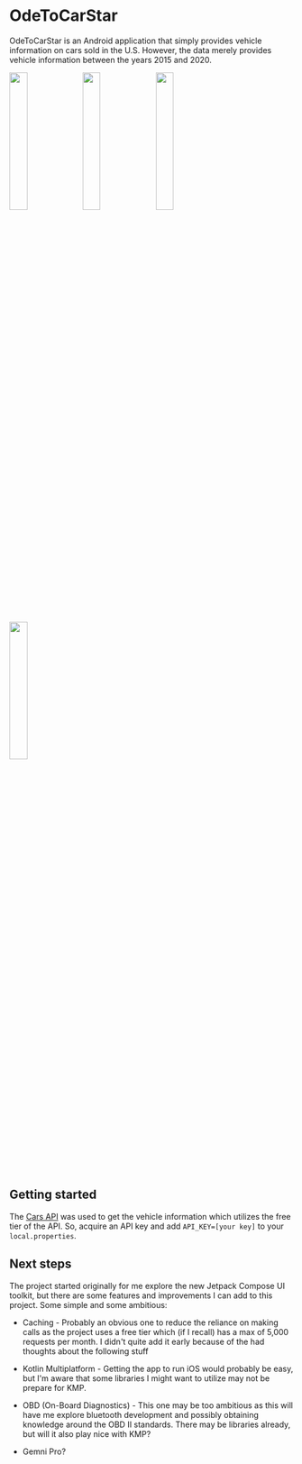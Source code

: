 # OdeToCarStar
OdeToCarStar is an Android application that simply provides vehicle information on cars sold in the U.S.  However, the data merely provides vehicle information between the years 2015 and 2020.

<img src="https://github.com/xaerofox/OdeToCarStar/assets/12260970/18f0e68f-3849-446c-8bdc-df432a9e9c83" width=25% height=25%>
<img src="https://github.com/xaerofox/OdeToCarStar/assets/12260970/080b427c-a092-4690-890e-ab62b83cba9c" width=25% height=25%>
<img src="https://github.com/xaerofox/OdeToCarStar/assets/12260970/6c901a51-a13a-424b-b3ab-9ef61fd55555" width=25% height=25%>
<img src="https://github.com/xaerofox/OdeToCarStar/assets/12260970/2db5c70c-a21b-4f87-b6ca-941831f3c16a" width=25% height=25%>

## Getting started
The [Cars API](https://rapidapi.com/carapi/api/car-api2/) was used to get the vehicle information which utilizes the free tier of the API. So, acquire an API key and add `API_KEY=[your key]` to your `local.properties`. 

## Next steps
The project started originally for me explore the new Jetpack Compose UI toolkit, but there are some features and improvements I can add to this project.  Some simple and some ambitious:

* Caching - Probably an obvious one to reduce the reliance on making calls as the project uses a free tier which (if I recall) has a max of 5,000 requests per month.  I didn't quite add it early because of the had thoughts about the following stuff

* Kotlin Multiplatform - Getting the app to run iOS would probably be easy, but I'm aware that some libraries I might want to utilize may not be prepare for KMP.

* OBD (On-Board Diagnostics) - This one may be too ambitious as this will have me explore bluetooth development and possibly obtaining knowledge around the OBD II standards.  There may be libraries already, but will it also play nice with KMP?

* Gemni Pro?
